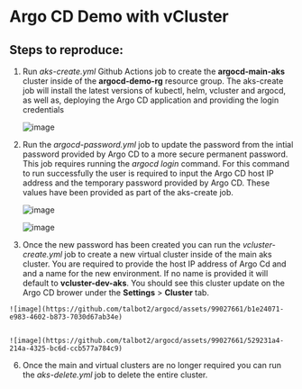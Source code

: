 # Argo CD Demo with vCluster

## Steps to reproduce:
  1. Run *aks-create.yml* Github Actions job to create the **argocd-main-aks** cluster inside of the **argocd-demo-rg** resource group.
     The aks-create job will install the latest versions of kubectl, helm, vcluster and argocd, as well as, deploying the Argo CD application and providing the login credentials

     ![image](https://github.com/talbot2/argocd/assets/99027661/4e3548b5-c52a-4cd1-9663-d90627d03515)

  3. Run the *argocd-password.yml* job to update the password from the intial password provided by Argo CD to a more secure permanent password. This job requires running the *argocd login* command.
     For this command to run successfully the user is required to input the Argo CD host IP address and the temporary password provided by Argo CD. These values have been provided as part of the aks-create job.

     ![image](https://github.com/talbot2/argocd/assets/99027661/b14a8530-824a-4bab-bf59-a203cb8f4d90)

     ![image](https://github.com/talbot2/argocd/assets/99027661/336db01c-0938-4176-a20f-e98ded5f01ed)

  5. Once the new password has been created you can run the *vcluster-create.yml* job to create a new virtual cluster inside of the main aks cluster. You are required to provide the host IP address of Argo Cd and
     and a name for the new environment. If no name is provided it will default to **vcluster-dev-aks**. You should see this cluster update on the Argo CD brower under the **Settings** > **Cluster** tab.

    ![image](https://github.com/talbot2/argocd/assets/99027661/b1e24071-e983-4602-b873-7030d67ab34e)


    ![image](https://github.com/talbot2/argocd/assets/99027661/529231a4-214a-4325-bc6d-ccb577a784c9)


  6. Once the main and virtual clusters are no longer required you can run the *aks-delete.yml* job to delete the entire cluster.
